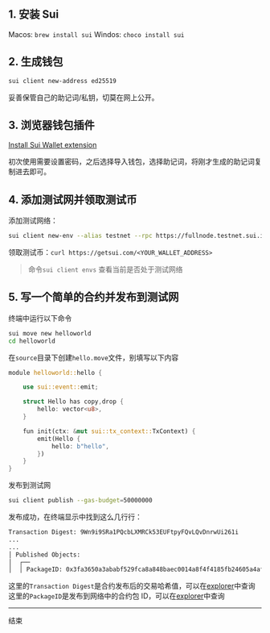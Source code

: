## 1. 安装 Sui

Macos: `brew install sui`
Windos: `choco install sui`

## 2. 生成钱包

```bash
sui client new-address ed25519
```

妥善保管自己的助记词/私钥，切莫在网上公开。

## 3. 浏览器钱包插件

[Install Sui Wallet extension](https://chromewebstore.google.com/detail/sui-wallet/opcgpfmipidbgpenhmajoajpbobppdil)

初次使用需要设置密码，之后选择导入钱包，选择助记词，将刚才生成的助记词复制进去即可。

## 4. 添加测试网并领取测试币

添加测试网络：

```bash
sui client new-env --alias testnet --rpc https://fullnode.testnet.sui.io:443
```

领取测试币：`curl https://getsui.com/<YOUR_WALLET_ADDRESS>`

> 命令`sui client envs` 查看当前是否处于测试网络

## 5. 写一个简单的合约并发布到测试网

终端中运行以下命令

```bash
sui move new helloworld
cd helloworld
```

在`source`目录下创建`hello.move`文件，别填写以下内容

```rust
module helloworld::hello {

    use sui::event::emit;

    struct Hello has copy,drop {
        hello: vector<u8>,
    }

    fun init(ctx: &mut sui::tx_context::TxContext) {
        emit(Hello {
            hello: b"hello",
        })
    }
}
```

发布到测试网

```bash
sui client publish --gas-budget=50000000
```

发布成功，在终端显示中找到这么几行行：

```bash
Transaction Digest: 9Wn9i9SRa1PQcbLXMRCk53EUFtpyFQvLQvDnrwUi261i
...
...
│ Published Objects:                                                                               │
│  ┌──                                                                                             │
│  │ PackageID: 0x3fa3650a3ababf529fca8a848baec0014a8f4f4185fb24605a4aff19db5131fc
```

这里的`Transaction Digest`是合约发布后的交易哈希值，可以在[explorer](https://testnet.suivision.xyz/txblock/9Wn9i9SRa1PQcbLXMRCk53EUFtpyFQvLQvDnrwUi261i)中查询
这里的`PackageID`是发布到网络中的合约包 ID，可以在[explorer](https://testnet.suivision.xyz/package/0x3fa3650a3ababf529fca8a848baec0014a8f4f4185fb24605a4aff19db5131fc)中查询

---

结束
